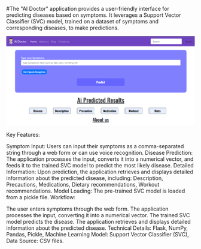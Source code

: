 #The "AI Doctor" application provides a user-friendly interface for predicting diseases based on symptoms. It leverages a Support Vector Classifier (SVC) model, trained on a dataset of symptoms and corresponding diseases, to make predictions.

![Image Alt](https://github.com/BahauddinSakib/Ai_Doctor/blob/main/Ai_Doctor.png)

Key Features:

Symptom Input: Users can input their symptoms as a comma-separated string through a web form or can use voice recognition.
Disease Prediction: The application processes the input, converts it into a numerical vector, and feeds it to the trained SVC model to predict the most likely disease.
Detailed Information: Upon prediction, the application retrieves and displays detailed information about the predicted disease, including:
Description,
Precautions,
Medications,
Dietary recommendations,
Workout recommendations.
Model Loading: The pre-trained SVC model is loaded from a pickle file.
Workflow:

The user enters symptoms through the web form.
The application processes the input, converting it into a numerical vector.
The trained SVC model predicts the disease.
The application retrieves and displays detailed information about the predicted disease.
Technical Details:
Flask,
NumPy,
Pandas,
Pickle,
Machine Learning Model: Support Vector Classifier (SVC),
Data Source: CSV files.

